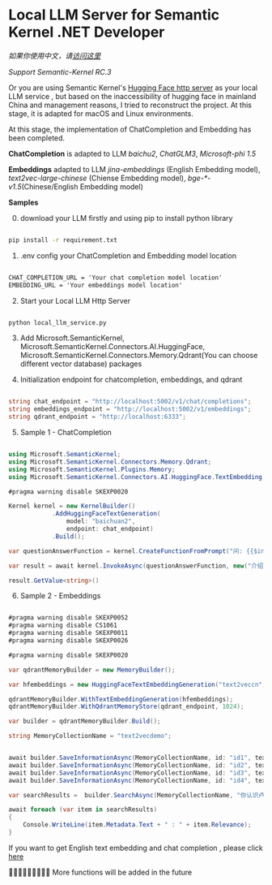 # Local LLM Server for Semantic Kernel .NET Developer

*如果你使用中文，请[访问这里](README.zh-cn.md)*

*Support Semantic-Kernel RC.3*

Or you are using Semantic Kernel's [Hugging Face http server](https://github.com/microsoft/semantic-kernel/tree/3451a4ebbc9db0d049f48804c12791c681a326cb/samples/apps/hugging-face-http-server) as your local LLM service  , but based on the inaccessibility of hugging face in mainland China and management reasons, I tried to reconstruct the project. At this stage, it is adapted for macOS and Linux environments.

At this stage, the implementation of ChatCompletion and Embedding has been completed.

**ChatCompletion** is adapted to  LLM  *baichu2*, *ChatGLM3*, *Microsoft-phi 1.5*

**Embeddings** adapted to LLM *jina-embeddings* (English Embedding model), *text2vec-large-chinese* (Chiense Embedding model), *bge-\*-v1.5*(Chinese/English Embedding model)

**Samples**


0. download your LLM firstly and using pip to install python library


```bash

pip install -r requirement.txt

```

1. .env config your ChatCompletion and Embedding model location

```txt

CHAT_COMPLETION_URL = 'Your chat completion model location'
EMBEDDING_URL = 'Your embeddings model location'

```

2. Start your Local LLM Http Server

```bash

python local_llm_service.py

```

3. Add Microsoft.SemanticKernel, Microsoft.SemanticKernel.Connectors.AI.HuggingFace, Microsoft.SemanticKernel.Connectors.Memory.Qdrant(You can choose different vector database) packages 

4. Initialization endpoint for chatcompletion, embeddings, and qdrant 


```csharp

string chat_endpoint = "http://localhost:5002/v1/chat/completions";
string embeddings_endpoint = "http://localhost:5002/v1/embeddings";
string qdrant_endpoint = "http://localhost:6333";


```


5. Sample 1 - ChatCompletion


```csharp

using Microsoft.SemanticKernel;
using Microsoft.SemanticKernel.Connectors.Memory.Qdrant;
using Microsoft.SemanticKernel.Plugins.Memory;
using Microsoft.SemanticKernel.Connectors.AI.HuggingFace.TextEmbedding;

#pragma warning disable SKEXP0020

Kernel kernel = new KernelBuilder()
            .AddHuggingFaceTextGeneration(
                model: "baichuan2",
                endpoint: chat_endpoint)
            .Build();

var questionAnswerFunction = kernel.CreateFunctionFromPrompt("问: {{$input}} 答:");

var result = await kernel.InvokeAsync(questionAnswerFunction, new("介绍一下自己"));

result.GetValue<string>()


```

6. Sample 2 - Embeddings


```csharp

#pragma warning disable SKEXP0052
#pragma warning disable CS1061
#pragma warning disable SKEXP0011
#pragma warning disable SKEXP0026

#pragma warning disable SKEXP0020

var qdrantMemoryBuilder = new MemoryBuilder();

var hfembeddings = new HuggingFaceTextEmbeddingGeneration("text2veccn", embeddings_endpoint);

qdrantMemoryBuilder.WithTextEmbeddingGeneration(hfembeddings);
qdrantMemoryBuilder.WithQdrantMemoryStore(qdrant_endpoint, 1024);

var builder = qdrantMemoryBuilder.Build();

string MemoryCollectionName = "text2vecdemo";


await builder.SaveInformationAsync(MemoryCollectionName, id: "id1", text: "我是卢建晖");
await builder.SaveInformationAsync(MemoryCollectionName, id: "id2", text: "卢建晖是微软云技术布道师");
await builder.SaveInformationAsync(MemoryCollectionName, id: "id3", text: "卢建晖从 2012 年到 2020 年是微软最有价值专家");
await builder.SaveInformationAsync(MemoryCollectionName, id: "id4", text: "卢建晖是人工智能讲师");

var searchResults =  builder.SearchAsync(MemoryCollectionName, "你认识卢建晖吗", limit: 3, minRelevanceScore: 0.6);

await foreach (var item in searchResults)
{
    Console.WriteLine(item.Metadata.Text + " : " + item.Relevance);
}


```

If you want to get English text embedding and chat completion , please click [here](./samples/dotnet_notebook_en.ipynb)

🍔🍔🍔🍔🍔🍔🍔🍔🍔 More functions will be added in the future 






